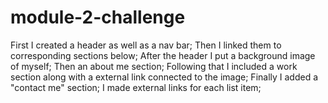 # module-2-challenge
First I created a header as well as a nav bar;
Then I linked them to corresponding sections below;
After the header I put a background image of myself;
Then an about me section;
Following that I included a work section along with a external link connected to the image;
Finally I added a "contact me" section;
I made external links for each list item;